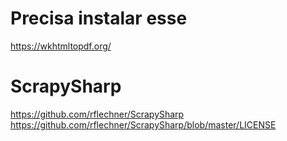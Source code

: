 # Precisa instalar esse 
https://wkhtmltopdf.org/

# ScrapySharp
https://github.com/rflechner/ScrapySharp
https://github.com/rflechner/ScrapySharp/blob/master/LICENSE